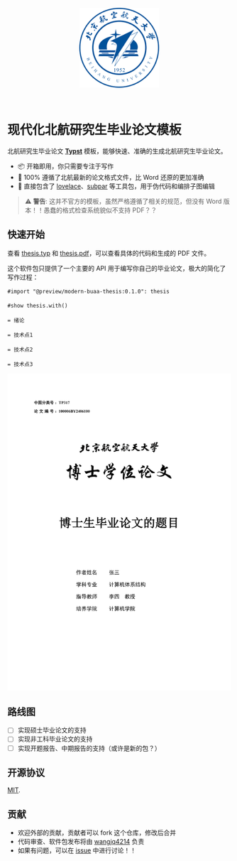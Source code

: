 <p align="center">
  <a href="https://www.buaa.edu.cn" rel="noopener noreferrer">
    <img width="180" src="assets/logo.png" alt="buaa logo" />
  </a>
</p>

<br />

# 现代化北航研究生毕业论文模板

北航研究生毕业论文 **[Typst](https://typst.app)** 模板，能够快速、准确的生成北航研究生毕业论文。

- 📦 开箱即用，你只需要专注于写作
- 🔑 100% 遵循了北航最新的论文格式文件，比 Word 还原的更加准确
- 🔩 直接包含了 [lovelace](https://typst.app/universe/package/lovelace)、[subpar](https://typst.app/universe/package/subpar) 等工具包，用于伪代码和编排子图编辑

> ⚠️ **警告**: 这并不官方的模板，虽然严格遵循了相关的规范，但没有 Word 版本！！愚蠢的格式检查系统貌似不支持 PDF？？

## 快速开始

查看 [thesis.typ](https://github.com/wangjq4214/buaa-thesis/blob/main/template/thesis.typ) 和 [thesis.pdf](https://github.com/wangjq4214/buaa-thesis/blob/main/example/thesis.pdf)，可以查看具体的代码和生成的 PDF 文件。

这个软件包只提供了一个主要的 API 用于编写你自己的毕业论文，极大的简化了写作过程：

```typ
#import "@preview/modern-buaa-thesis:0.1.0": thesis

#show thesis.with()

= 绪论

= 技术点1

= 技术点2

= 技术点3
```

<p align="center">
  <a href="./example/thesis.pdf" rel="noopener noreferrer">
    <img width="600" src="thumbnail.png" alt="buaa logo" />
  </a>
</p>

## 路线图

- [ ] 实现硕士毕业论文的支持
- [ ] 实现非工科毕业论文的支持
- [ ] 实现开题报告、中期报告的支持（或许是新的包？）

## 开源协议

[MIT](./LICENSE).

## 贡献

- 欢迎外部的贡献，贡献者可以 fork 这个仓库，修改后合并
- 代码审查、软件包发布将由 [wangjq4214](https://github.com/wangjq4214) 负责
- 如果有问题，可以在 [issue](https://github.com/wangjq4214/buaa-thesis/issues) 中进行讨论！！
